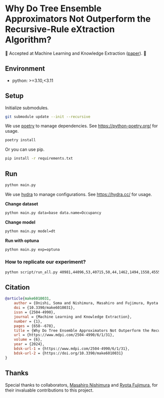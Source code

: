 # Why Do Tree Ensemble Approximators Not Outperform the Recursive-Rule eXtraction Algorithm?
  
🎉 Accepted at Machine Learning and Knowledge Extraction ([paper](https://www.mdpi.com/2504-4990/6/1/31)). 🎉

## Environment
- python: >=3.10,<3.11

## Setup
Initialize submodules.

```bash
git submodule update --init --recursive
```

We use [poetry](https://python-poetry.org/) to manage dependencies.
See https://python-poetry.org/ for usage.

```bash
poetry install
```

Or you can use pip.

```bash
pip install -r requirements.txt
```

## Run
```bash
python main.py
```

We use [hydra](https://hydra.cc/) to manage configurations.
See https://hydra.cc/ for usage.

**Change dataset**
```bash
python main.py data=base data.name=Occupancy
```

**Change model**
```bash
python main.py model=dt
```

**Run with optuna**
```bash
python main.py exp=optuna
```

### How to replicate our experiment?
```bash
python script/run_all.py 40981,44096,53,40715,50,44,1462,1494,1558,45557,Occupancy
```

## Citation

```bib
@article{make6010031,
	author = {Onishi, Soma and Nishimura, Masahiro and Fujimura, Ryota and Hayashi, Yoichi},
	doi = {10.3390/make6010031},
	issn = {2504-4990},
	journal = {Machine Learning and Knowledge Extraction},
	number = {1},
	pages = {658--678},
	title = {Why Do Tree Ensemble Approximators Not Outperform the Recursive-Rule eXtraction Algorithm?},
	url = {https://www.mdpi.com/2504-4990/6/1/31},
	volume = {6},
	year = {2024},
	bdsk-url-1 = {https://www.mdpi.com/2504-4990/6/1/31},
	bdsk-url-2 = {https://doi.org/10.3390/make6010031}
}
```

## Thanks
Special thanks to collaborators, [Masahiro Nishimura](https://github.com/nishimura28) and [Ryota Fujimura](https://github.com/fuji12345), for their invaluable contributions to this project.
